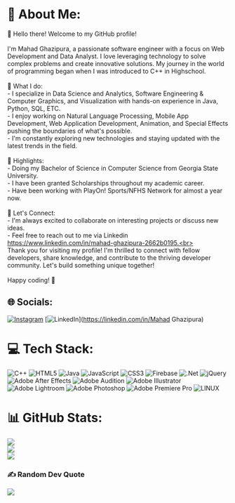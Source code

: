 # 💫 About Me:
👋 Hello there! Welcome to my GitHub profile!<br><br>I'm Mahad Ghazipura, a passionate software engineer with a focus on Web Development and Data Analyst. I love leveraging technology to solve complex problems and create innovative solutions. My journey in the world of programming began when I was introduced to C++ in Highschool.<br><br>🚀 What I do:<br>- I specialize in Data Science and Analytics, Software Engineering & Computer Graphics, and Visualization with hands-on experience in Java, Python, SQL, ETC.<br>- I enjoy working on Natural Language Processing, Mobile App Development, Web Application Development, Animation, and Special Effects pushing the boundaries of what's possible.<br>- I'm constantly exploring new technologies and staying updated with the latest trends in the field.<br><br>🌟 Highlights:<br>- Doing my Bachelor of Science in Computer Science from Georgia State University.<br>- I have been granted Scholarships throughout my academic career.<br>- Have been working with PlayOn! Sports/NFHS Network for almost a year now.<br><br>💬 Let's Connect:<br>- I'm always excited to collaborate on interesting projects or discuss new ideas.<br>- Feel free to reach out to me via Linkedin https://www.linkedin.com/in/mahad-ghazipura-2662b0195.<br><br>Thank you for visiting my profile! I'm thrilled to connect with fellow developers, share knowledge, and contribute to the thriving developer community. Let's build something unique together!<br><br>Happy coding! 🚀<br>


## 🌐 Socials:
[![Instagram](https://img.shields.io/badge/Instagram-%23E4405F.svg?logo=Instagram&logoColor=white)](https://instagram.com/@mahadghazipura) [![LinkedIn](https://img.shields.io/badge/LinkedIn-%230077B5.svg?logo=linkedin&logoColor=white)](https://linkedin.com/in/Mahad Ghazipura) 

# 💻 Tech Stack:
![C++](https://img.shields.io/badge/c++-%2300599C.svg?style=plastic&logo=c%2B%2B&logoColor=white) ![HTML5](https://img.shields.io/badge/html5-%23E34F26.svg?style=plastic&logo=html5&logoColor=white) ![Java](https://img.shields.io/badge/java-%23ED8B00.svg?style=plastic&logo=java&logoColor=white) ![JavaScript](https://img.shields.io/badge/javascript-%23323330.svg?style=plastic&logo=javascript&logoColor=%23F7DF1E) ![CSS3](https://img.shields.io/badge/css3-%231572B6.svg?style=plastic&logo=css3&logoColor=white) ![Firebase](https://img.shields.io/badge/firebase-%23039BE5.svg?style=plastic&logo=firebase) ![.Net](https://img.shields.io/badge/.NET-5C2D91?style=plastic&logo=.net&logoColor=white) ![jQuery](https://img.shields.io/badge/jquery-%230769AD.svg?style=plastic&logo=jquery&logoColor=white) ![Adobe After Effects](https://img.shields.io/badge/Adobe%20After%20Effects-9999FF.svg?style=plastic&logo=Adobe%20After%20Effects&logoColor=white) ![Adobe Audition](https://img.shields.io/badge/Adobe%20Audition-9999FF.svg?style=plastic&logo=Adobe%20Audition&logoColor=white) ![Adobe Illustrator](https://img.shields.io/badge/adobeillustrator-%23FF9A00.svg?style=plastic&logo=adobeillustrator&logoColor=white) ![Adobe Lightroom](https://img.shields.io/badge/Adobe%20Lightroom-31A8FF.svg?style=plastic&logo=Adobe%20Lightroom&logoColor=white) ![Adobe Photoshop](https://img.shields.io/badge/adobephotoshop-%2331A8FF.svg?style=plastic&logo=adobephotoshop&logoColor=white) ![Adobe Premiere Pro](https://img.shields.io/badge/Adobe%20Premiere%20Pro-9999FF.svg?style=plastic&logo=Adobe%20Premiere%20Pro&logoColor=white) ![LINUX](https://img.shields.io/badge/Linux-FCC624?style=plastic&logo=linux&logoColor=black)
# 📊 GitHub Stats:
![](https://github-readme-stats.vercel.app/api?username=Blackheadbeast&theme=highcontrast&hide_border=false&include_all_commits=true&count_private=true)<br/>
![](https://github-readme-streak-stats.herokuapp.com/?user=Blackheadbeast&theme=highcontrast&hide_border=false)<br/>
![](https://github-readme-stats.vercel.app/api/top-langs/?username=Blackheadbeast&theme=highcontrast&hide_border=false&include_all_commits=true&count_private=true&layout=compact)

### ✍️ Random Dev Quote
![](https://quotes-github-readme.vercel.app/api?type=horizontal&theme=tokyonight)

<!-- Proudly created with GPRM ( https://gprm.itsvg.in ) -->
